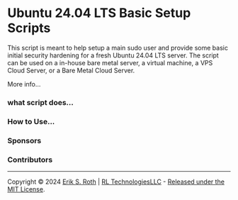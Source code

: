 # Ubuntu 24.04 LTS Basic Setup Scripts

 This script is meant to help setup a main sudo user and provide some basic initial security hardening for a fresh Ubuntu 24.04 LTS server. The script can be used on a in-house bare metal server, a virtual machine, a VPS Cloud Server, or a Bare Metal Cloud Server.

 More info...

### what script does...

### How to Use...

### Sponsors

### Contributors

______
Copyright © 2024 [Erik S. Roth]() | [RL TechnologiesLLC]() - [Released under the MIT License]().
